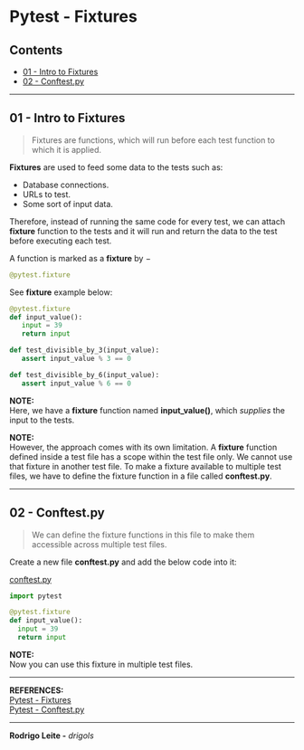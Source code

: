 # Pytest - Fixtures

## Contents

 - [01 - Intro to Fixtures](#intro)
 - [02 - Conftest.py](#conftest)

---

<div id="intro"></div>

## 01 - Intro to Fixtures

> Fixtures are functions, which will run before each test function to which it is applied.

**Fixtures** are used to feed some data to the tests such as:

 - Database connections.
 - URLs to test.
 - Some sort of input data.

Therefore, instead of running the same code for every test, we can attach **fixture** function to the tests and it will run and return the data to the test before executing each test.

A function is marked as a **fixture** by −

```python
@pytest.fixture
```

See **fixture** example below:

```python
@pytest.fixture
def input_value():
   input = 39
   return input

def test_divisible_by_3(input_value):
   assert input_value % 3 == 0

def test_divisible_by_6(input_value):
   assert input_value % 6 == 0
```

**NOTE:**  
Here, we have a **fixture** function named **input_value()**, which *supplies* the input to the tests.

**NOTE:**  
However, the approach comes with its own limitation. A **fixture** function defined inside a test file has a scope within the test file only. We cannot use that fixture in another test file. To make a fixture available to multiple test files, we have to define the fixture function in a file called **conftest.py**.

---

<div id="conftest"></div>

## 02 - Conftest.py

> We can define the fixture functions in this file to make them accessible across multiple test files.

Create a new file **conftest.py** and add the below code into it:

[conftest.py](../conftest.py)
```python
import pytest

@pytest.fixture
def input_value():
  input = 39
  return input
```

**NOTE:**  
Now you can use this fixture in multiple test files.

---

**REFERENCES:**  
[Pytest - Fixtures](https://www.tutorialspoint.com/pytest/pytest_fixtures.htm)  
[Pytest - Conftest.py](https://www.tutorialspoint.com/pytest/pytest_conftest_py.htm)  

---

**Rodrigo Leite -** *drigols*
